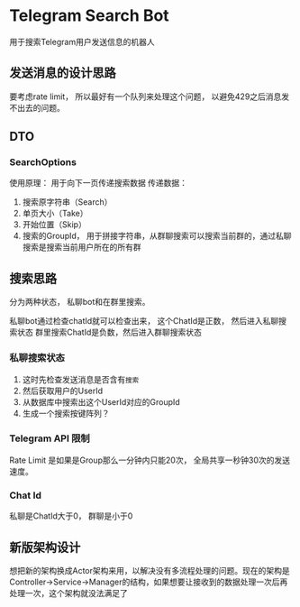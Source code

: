 ﻿# Telegram Search Bot
用于搜索Telegram用户发送信息的机器人

## 发送消息的设计思路
要考虑rate limit， 所以最好有一个队列来处理这个问题， 以避免429之后消息发不出去的问题。

## DTO
### SearchOptions
使用原理：
用于向下一页传递搜索数据
传递数据：
1. 搜索原字符串（Search）
2. 单页大小（Take）
3. 开始位置（Skip）
4. 搜索的GroupId， 用于拼接字符串，从群聊搜索可以搜索当前群的，通过私聊搜索是搜索当前用户所在的所有群

## 搜索思路
分为两种状态， 私聊bot和在群里搜索。

私聊bot通过检查chatId就可以检查出来， 这个ChatId是正数， 然后进入私聊搜索状态
群里搜索ChatId是负数，然后进入群聊搜索状态

### 私聊搜索状态
1. 这时先检查发送消息是否含有`搜索 `
2. 然后获取用户的UserId
3. 从数据库中搜索出这个UserId对应的GroupId
4. 生成一个搜索按键阵列？

### Telegram API 限制
Rate Limit 是如果是Group那么一分钟内只能20次， 全局共享一秒钟30次的发送速度。

### Chat Id
私聊是ChatId大于0， 群聊是小于0

## 新版架构设计
想把新的架构换成Actor架构来用，以解决没有多流程处理的问题。现在的架构是Controller->Service->Manager的结构，如果想要让接收到的数据处理一次后再处理一次，这个架构就没法满足了